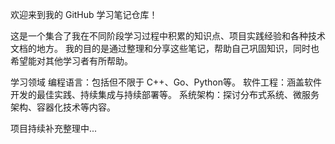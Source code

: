 欢迎来到我的 GitHub 学习笔记仓库！

这是一个集合了我在不同阶段学习过程中积累的知识点、项目实践经验和各种技术文档的地方。
我的目的是通过整理和分享这些笔记，帮助自己巩固知识，同时也希望能对其他学习者有所帮助。

学习领域
编程语言：包括但不限于 C++、Go、Python等。
软件工程：涵盖软件开发的最佳实践、持续集成与持续部署等。
系统架构：探讨分布式系统、微服务架构、容器化技术等内容。

项目持续补充整理中...
